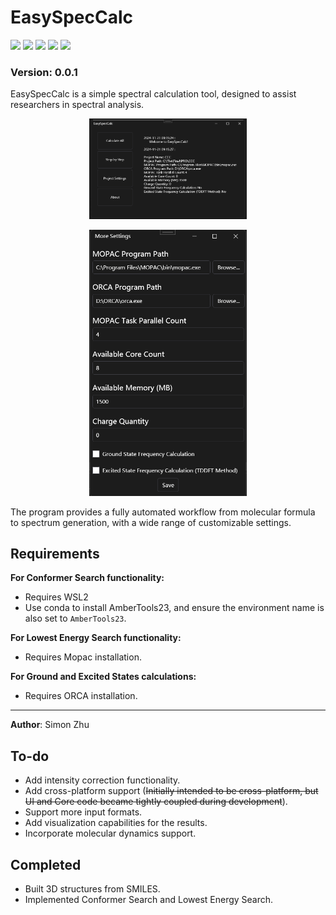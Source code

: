# EasySpecCalc
![](https://img.shields.io/github/stars/CoomassieBrilliantBlue/EasySpecCalc.svg) ![](https://img.shields.io/github/forks/CoomassieBrilliantBlue/EasySpecCalc.svg) ![](https://img.shields.io/github/tag/CoomassieBrilliantBlue/EasySpecCalc.svg) ![](https://img.shields.io/github/release/CoomassieBrilliantBlue/EasySpecCalc.svg) ![](https://img.shields.io/github/issues/CoomassieBrilliantBlue/EasySpecCalc.svg)
### Version: 0.0.1

EasySpecCalc is a simple spectral calculation tool,  designed to assist researchers in spectral analysis.

<p align="center">
  <img src="./static/{B14724AD-6824-4C06-B9F3-3018E3377C0F}.png" alt="main UI" width="50%">
</p>

<p align="center">
  <img src="./static/{9648A9A8-49CE-4F67-B6A3-7D3BB2F86601}.png" alt="setting" width="50%">
</p>
The program provides a fully automated workflow from molecular formula to spectrum generation, with a wide range of customizable settings.

## Requirements

**For Conformer Search functionality:**
- Requires WSL2
- Use conda to install AmberTools23, and ensure the environment name is also set to `AmberTools23`.

**For Lowest Energy Search functionality:**
- Requires Mopac installation.

**For Ground and Excited States calculations:**
- Requires ORCA installation.

---

**Author**: Simon Zhu

## To-do

- Add intensity correction functionality.
- Add cross-platform support (~~Initially intended to be cross-platform, but UI and Core code became tightly coupled during development~~).
- Support more input formats.
- Add visualization capabilities for the results.
- Incorporate molecular dynamics support.

## Completed

- Built 3D structures from SMILES.
- Implemented Conformer Search and Lowest Energy Search.

